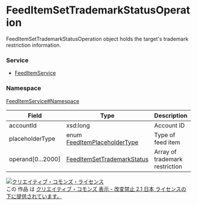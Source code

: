 

# FeedItemSetTrademarkStatusOperation

FeedItemSetTrademarkStatusOperation object holds the target's trademark restriction information.

### Service

+ [FeedItemService](../../services/FeedItemService.md)

### Namespace

[FeedItemService#Namespace](../../services/FeedItemService.md#namespace)

| Field | Type | Description | response | setTrademarkStatus |
| ----- | ---- | ----------- | -------- | --------- |
| accountId | xsd:long | Account ID | - | Requirement | |
| placeholderType | enum [FeedItemPlaceholderType](./FeedItemPlaceholderType.md) | Type of feed item | - | Requirement | |
| operand[0...2000] | [FeedItemSetTrademarkStatus](./FeedItemSetTrademarkStatus.md) | Array of trademark restriction | - | Requirement | |

<a rel="license" href="http://creativecommons.org/licenses/by-nd/2.1/jp/"><img alt="クリエイティブ・コモンズ・ライセンス" style="border-width:0" src="https://i.creativecommons.org/l/by-nd/2.1/jp/88x31.png" /></a><br />この 作品 は <a rel="license" href="http://creativecommons.org/licenses/by-nd/2.1/jp/">クリエイティブ・コモンズ 表示 - 改変禁止 2.1 日本 ライセンスの下に提供されています。</a>
